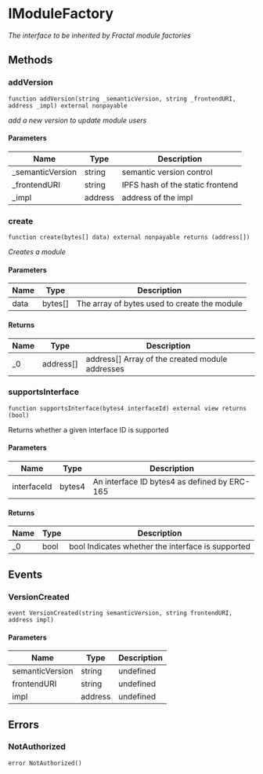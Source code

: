 # IModuleFactory







*The interface to be inherited by Fractal module factories*

## Methods

### addVersion

```solidity
function addVersion(string _semanticVersion, string _frontendURI, address _impl) external nonpayable
```



*add a new version to update module users*

#### Parameters

| Name | Type | Description |
|---|---|---|
| _semanticVersion | string | semantic version control |
| _frontendURI | string | IPFS hash of the static frontend |
| _impl | address | address of the impl |

### create

```solidity
function create(bytes[] data) external nonpayable returns (address[])
```



*Creates a module*

#### Parameters

| Name | Type | Description |
|---|---|---|
| data | bytes[] | The array of bytes used to create the module |

#### Returns

| Name | Type | Description |
|---|---|---|
| _0 | address[] | address[] Array of the created module addresses |

### supportsInterface

```solidity
function supportsInterface(bytes4 interfaceId) external view returns (bool)
```

Returns whether a given interface ID is supported



#### Parameters

| Name | Type | Description |
|---|---|---|
| interfaceId | bytes4 | An interface ID bytes4 as defined by ERC-165 |

#### Returns

| Name | Type | Description |
|---|---|---|
| _0 | bool | bool Indicates whether the interface is supported |



## Events

### VersionCreated

```solidity
event VersionCreated(string semanticVersion, string frontendURI, address impl)
```





#### Parameters

| Name | Type | Description |
|---|---|---|
| semanticVersion  | string | undefined |
| frontendURI  | string | undefined |
| impl  | address | undefined |



## Errors

### NotAuthorized

```solidity
error NotAuthorized()
```







